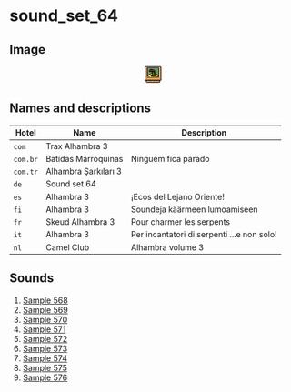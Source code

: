 # sound_set_64

## Image

<div align="center">

![sound_set_64](../uploads/imgs/64.gif)

</div>

## Names and descriptions

| Hotel | Name | Description |
|-|-|-|
| `com` | Trax Alhambra 3 |  |
| `com.br` | Batidas Marroquinas | Ninguém fica parado |
| `com.tr` | Alhambra Şarkıları 3 |  |
| `de` | Sound set 64 |  |
| `es` | Alhambra 3 | ¡Ecos del Lejano Oriente! |
| `fi` | Alhambra 3 | Soundeja käärmeen lumoamiseen |
| `fr` | Skeud Alhambra 3 | Pour charmer les serpents |
| `it` | Alhambra 3 | Per incantatori di serpenti ...e non solo! |
| `nl` | Camel Club | Alhambra volume 3 |

## Sounds

1. [Sample 568](../uploads/sounds/sound_machine_sample_568.mp3)
1. [Sample 569](../uploads/sounds/sound_machine_sample_569.mp3)
1. [Sample 570](../uploads/sounds/sound_machine_sample_570.mp3)
1. [Sample 571](../uploads/sounds/sound_machine_sample_571.mp3)
1. [Sample 572](../uploads/sounds/sound_machine_sample_572.mp3)
1. [Sample 573](../uploads/sounds/sound_machine_sample_573.mp3)
1. [Sample 574](../uploads/sounds/sound_machine_sample_574.mp3)
1. [Sample 575](../uploads/sounds/sound_machine_sample_575.mp3)
1. [Sample 576](../uploads/sounds/sound_machine_sample_576.mp3)
